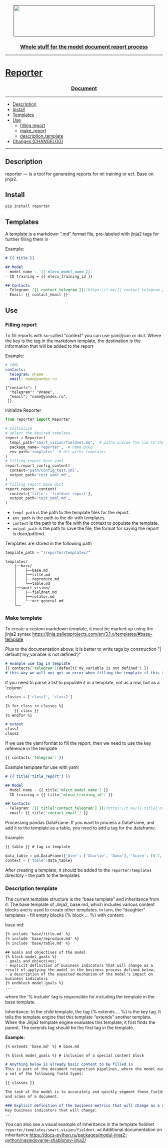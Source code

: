 <div align="center">
<a href="">
  <img width="450" height="100" src="title.png">
<a href="">
<h3>Whole stuff for the model document report process</h4>
</div>

----
# Reporter

<div align="center">
<h3>Document </h3>
</div>

----
- [Description](#overview)
- [Install](#install)
- [Templates](#configs)
- [Use](#usage)
  - [filling report](#report)
  - [make_report](#make_template)
  - [description_template](#templates)
- [Changes (CHANGELOG)](./CHANGELOG.md)
----

<h2 id="overview">Description</h2>

reporter — is a tool for generating reports for ml training or ect.
Base on jinja2.


<h2 id="install">Install</h2>

```bash
pip install reporter 
```

<h2 id="configs">Templates</h2>
A template is a markdown “.md” format file, pre-labeled with jinja2 tags for further filling them in

Example:
```markdown
# {{ title }}

## Model
- model name - `{{ mleco_model_name }}`
- ID training = {{ mleco_training_id }}

## Contacts
- Telegram: [{{ contact_telegram }}](https://t.me/{{ contact_telegram }})
- Email: {{ contact_email }}
```


<h2 id="usage">Use</h2>
<h3 id="report">Filling report</h3>
To fill reports with so-called “context” you can use yaml/json or dict.
Where the key is the tag in the markdown template, the destination is the information that will be added to the report

Example:
``` yaml
# YAML
contacts:
  telegram: @name
  email: name@yandex.ru
```

``` dict
{"contacts": [
  "telegram": "@name",
  "email": "name@yandex.ru",
 ]}
```

Initialize Reporter

```python
from reporter import Reporter

# Initialize
# select the desired template
report = Reporter(
  templ_path='smart_vision/fieldnet.md',  # paths inside the lib to the template
  package_name='reporter',  # name pckg
  env_path='templates'  # dir withs templates
)
# filling report base yaml
report.report_config_content(
  context='path/config_test.yml',
  output_path='test_yaml.md',
)
# filling report base dict
report.report__content(
  context={'title': 'fieldnet report'},
  output_path='test_yaml.md',
)
```
- `templ_path` is the path to the template files for the report.
- `env_path` is the path to the dir with templates.
- `context` is the path to the file with the context to populate the template.
- `output_path` is the path to save the file, the format for saving the report is docx/pdf/md.

Templates are stored in the following path
```python
template_path = "/reporter/templates/"
```
```
templates/
    ├──base/
    │    ├──base.md
    │    ├──title.md
    │    ├──reproduce.md
    │    └──table.md
    ├──smart_vision/
    │    ├──fieldnet.md
    │    ├──rotator.md
    │    └──ocr_general.md
    └── 
```

<h3 id="make_template">Make template</h3>

To create a custom markdown template, it must be marked up using the jinja2 syntax
https://jinja.palletsprojects.com/en/3.1.x/templates/#base-template

Plus to the documentation above:
it is better to write tags by construction "| default('my_variable is not defined')"
```markdown
# example use tag in template
{{ contacts['telegram']|default('my_variable is not defined') }}
# this way we will not get an error when filling the template if this tag is not in the config.
```
If you need to parse a list to populate it in a template, not as a row, but as a 'column'

```python
classes = ['class1', 'class2']
```
```markdown
{% for class in classes %}
    {{ class }}
{% endfor %}

# output
class1
class2
```
If we use the yaml format to fill the report, then we need to use the key reference in the template
```markdown
{{ contacts['telegram'] }}
```
Example template for use with yaml
```markdown
# {{ title['title_report'] }}

## Model
- Model name - {{ title['mleco_model_name'] }}
- ID training = {{ title['mleco_training_id'] }}

## Contacts
- Telegram: [{{ title['contact_telegram'] }}](https://t.me/{{ title['contact_telegram'] }})
- email: {{ title['contact_email'] }}
```
Processing pandas DataFrame:
If you want to process a DataFrame, and add it to the template as a table, you need to add a tag for the dataframe.

Example:
```markdown
{{ table }} # tag in template
```
```python
data_table = pd.DataFrame({'User': ['Charlie', 'Dana'], 'Score': [8.7, 9.3]})
context = {'table':data_table}
```

After creating a template, it should be added to the `reporter/templates` directory - the path to the templates

<h3 id="templates">Description template</h3>
The current template structure is the “base template” and inheritance from it.
The base template of Jinja2, base.md, which includes various content blocks and is used to create other templates.
In turn, the “daughter” templates - fill empty blocks {% block ... %} with content:

base.md:
```markdown
{% include 'base/title.md' %}
{% include 'base/reproduce.md' %}
{% include 'base/table.md' %}
```
```
## Goals and objectives of the model
{% block model_goals %}
- goals and objectives;
- explicit definition of business indicators that will change as a result of applying the model in the business process defined below;
- a description of the expected mechanism of the model's impact on business indicators
{% endblock model_goals %}
...

```
where the '% include' tag is responsible for including the template in the base template.

Inheritance:
In the child template, the tag {% extends ... %} is the key tag. It tells the template engine that this template “extends” another template. When the Jinja2 template engine evaluates this template, it first finds the parent. The extends tag should be the first tag in the template.

**Example**:
```markdown
{% extends 'base.md' %} # base.md

{% block model_goals %} # inclusion of a special content block

# Anything below is already basic content to be filled in
This is part of the document recognition pipelines, where the model must find and classify a 
a set of the following field types:

{{ classes }}

The task of the model is to accurately and quickly segment these fields in photographs 
and scans of a document.

### Explicit definition of the business metrics that will change as a result of applying the model to a specific business process.
Key business indicators that will change:
...
```
You can also see a visual example of inheritance in the template fieldnet ```reporter/templates/smart_vision/fieldnet.md```
Additional documentation on inheritance
https://docs-python.ru/packages/modul-jinja2-python/nasledovanie-shablonov-jinja2/